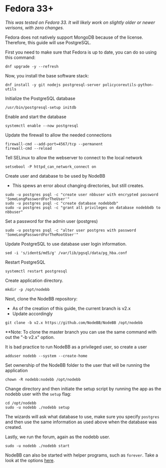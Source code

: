 Fedora 33+
==========

*This was tested on Fedora 33. It will likely work on slightly older or newer verisons, with zero changes.*

Fedora does not natively support MongoDB because of the license. Therefore, this guide will use PostgreSQL.


First you need to make sure that Fedora is up to date, you can do so using
this command:

```
dnf upgrade -y --refresh
```

Now, you install the base software stack:

```
dnf install -y git nodejs postgresql-server policycoreutils-python-utils
```

Initialize the PostgreSQL database

```
/usr/bin/postgresql-setup initdb
```

Enable and start the database

```
systemctl enable --now postgresql
```

Update the firewall to allow the needed connections

```
firewall-cmd --add-port=4567/tcp --permanent
firewall-cmd --reload
```

Tell SELinux to allow the webserver to connect to the local network

```
setsebool -P httpd_can_network_connect on
```

Create user and database to be used by NodeBB
   * This spews an error about changing directories, but still creates.

```
sudo -u postgres psql -c "create user nbbuser with encrypted password 'SomeLongPasswordForTheUser'"
sudo -u postgres psql -c "create database nodebbdb"
sudo -u postgres psql -c "grant all privileges on database nodebbdb to nbbuser"
```

Set a password for the admin user (postgres)

```
sudo -u postgres psql -c "alter user postgres with password 'SomeLongPasswordForTheRootUser'"
```

Update PostgreSQL to use database user login information.

```
sed -i 's/ident$/md5/g' /var/lib/pgsql/data/pg_hba.conf
```

Restart PostgreSQL

```
systemctl restart postgresql
```

Create application directory.

```
mkdir -p /opt/nodebb
```

Next, clone the NodeBB repository:
   * As of the creation of this guide, the current branch is v2.x
   * Update accordingly

```
git clone -b v2.x https://github.com/NodeBB/NodeBB /opt/nodebb
```

\*\*Note: To clone the master branch you can use the same command with
out the "-b v2.x" option.


It is bad practice to run NodeBB as a privileged user, so create a user

```
adduser nodebb --system --create-home
```

Set ownership of the NodeBB folder to the user that will be running the application

```
chown -R nodebb:nodebb /opt/nodebb
```

Change directory and then initiate the setup script by running the app as the nodebb user with the `setup` flag:

```
cd /opt/nodebb
sudo -u nodebb ./nodebb setup
```

The wizards will ask what database to use, make sure you specify `postgres` and then use the same information as used above when the database was created.

Lastly, we run the forum, again as the nodebb user.

```
sudo -u nodebb ./nodebb start
```

NodeBB can also be started with helper programs, such as `forever`.
Take a look at the options [here](../../configuring/running.md).

